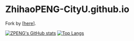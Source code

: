 # ZhihaoPENG-CityU.github.io
Fork by [<a href="https://github.com/Guo-Xiaoqing/Guo-Xiaoqing.github.io">here</a>].


[![ZPENG's GitHub stats](https://github-readme-stats.vercel.app/api?username=ZhihaoPENG-CityU)](https://github.com/ZhihaoPENG-CityU)
[![Top Langs](https://github-readme-stats.vercel.app/api/top-langs/?username=ZhihaoPENG-CityU&layout=compact)](https://github.com/ZhihaoPENG-CityU)
